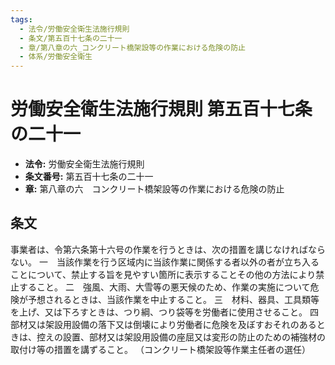 ```yaml
---
tags:
  - 法令/労働安全衛生法施行規則
  - 条文/第五百十七条の二十一
  - 章/第八章の六_コンクリート橋架設等の作業における危険の防止
  - 体系/労働安全衛生
---
```

# 労働安全衛生法施行規則 第五百十七条の二十一

- **法令:** 労働安全衛生法施行規則
- **条文番号:** 第五百十七条の二十一
- **章:** 第八章の六　コンクリート橋架設等の作業における危険の防止

## 条文
事業者は、令第六条第十六号の作業を行うときは、次の措置を講じなければならない。
一　当該作業を行う区域内に当該作業に関係する者以外の者が立ち入ることについて、禁止する旨を見やすい箇所に表示することその他の方法により禁止すること。
二　強風、大雨、大雪等の悪天候のため、作業の実施について危険が予想されるときは、当該作業を中止すること。
三　材料、器具、工具類等を上げ、又は下ろすときは、つり綱、つり袋等を労働者に使用させること。
四　部材又は架設用設備の落下又は倒壊により労働者に危険を及ぼすおそれのあるときは、控えの設置、部材又は架設用設備の座屈又は変形の防止のための補強材の取付け等の措置を講ずること。
（コンクリート橋架設等作業主任者の選任）

